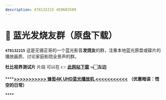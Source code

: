 ```yaml
---
description: 478132215 459603589
---
```


# 💙 蓝光发烧友群（原盘下载）

**`478132215`**    这是无锡正哥的一个蓝光影音**发烧友**的群，注重本地蓝光原盘或碟片的播放画质、讨论家庭影院全景声的群。

 **杜比视界测试片** 片段 可以在  👉 [ **此网站下载**](%20https://hdatmos.club/%20)  **👈🏻左边**

\*\*\*\*[**&gt;&gt;&gt;&gt;&gt;&gt;&gt;&gt;&gt;&gt;&gt; 锋哲4K UHD蓝光播放机  &lt;&lt;&lt;&lt;&lt;&lt;&lt;&lt;&lt;&lt;&lt;**](https://item.taobao.com/item.htm?spm=a1z10.1-c.w4004-22913261096.6.2c29235cFU5gs0&id=630791433658)    **（优惠暗语：悟空的日常）**

\*\*\*\*

